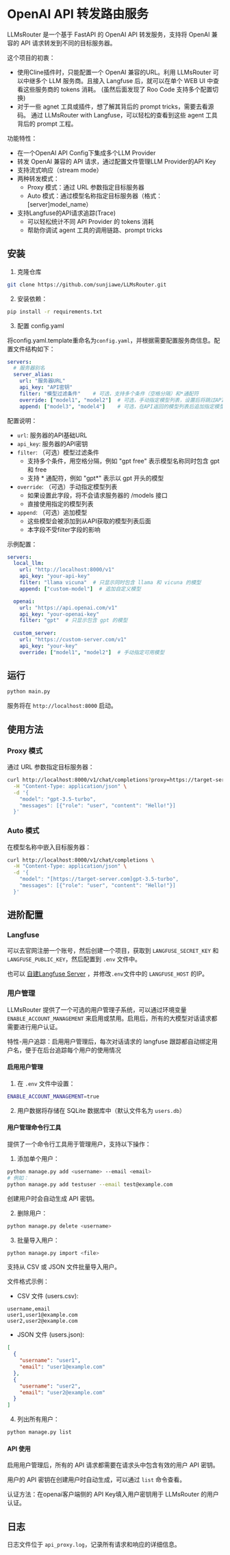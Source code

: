 # OpenAI API 转发路由服务

LLMsRouter 是一个基于 FastAPI 的 OpenAI API 转发服务，支持将 OpenAI 兼容的 API 请求转发到不同的目标服务器。

这个项目的初衷：
- 使用Cline插件时，只能配置一个 OpenAI 兼容的URL。利用 LLMsRouter 可以中继多个 LLM 服务商。且接入 Langfuse 后，就可以在单个 WEB UI 中查看这些服务商的 tokens 消耗。 (虽然后面发现了 Roo Code 支持多个配置切换)
- 对于一些 agnet 工具或插件，想了解其背后的 prompt tricks，需要去看源码。 通过 LLMsRouter with Langfuse，可以轻松的查看到这些 agent 工具背后的 prompt 工程。


功能特性：
- 在一个OpenAI API Config下集成多个LLM Provider
- 转发 OpenAI 兼容的 API 请求，通过配置文件管理LLM Provider的API Key
- 支持流式响应（stream mode）
- 两种转发模式：
  - Proxy 模式：通过 URL 参数指定目标服务器
  - Auto 模式：通过模型名称指定目标服务器（格式：[server]model_name）
- 支持Langfuse的API请求追踪(Trace)
  - 可以轻松统计不同 API Provider 的 tokens 消耗
  - 帮助你调试 agent 工具的调用链路、prompt tricks

## 安装

1. 克隆仓库
```bash
git clone https://github.com/sunjiawe/LLMsRouter.git
```

2. 安装依赖：
```bash
pip install -r requirements.txt
```

3. 配置 config.yaml

将config.yaml.template重命名为`config.yaml`，并根据需要配置服务商信息。配置文件结构如下：

```yaml
servers:
  # 服务器别名
  server_alias:
    url: "服务器URL"
    api_key: "API密钥"
    filter: "模型过滤条件"    # 可选，支持多个条件（空格分隔）和*通配符
    override: ["model1", "model2"]  # 可选，手动指定模型列表，设置后将跳过API请求
    append: ["model3", "model4"]    # 可选，在API返回的模型列表后追加指定模型

```

配置说明：
- `url`: 服务器的API基础URL
- `api_key`: 服务器的API密钥
- `filter`: （可选）模型过滤条件
  - 支持多个条件，用空格分隔，例如 "gpt free" 表示模型名称同时包含 gpt 和 free
  - 支持 * 通配符，例如 "gpt*" 表示以 gpt 开头的模型
- `override`: （可选）手动指定模型列表
  - 如果设置此字段，将不会请求服务器的 /models 接口
  - 直接使用指定的模型列表
- `append`: （可选）追加模型
  - 这些模型会被添加到从API获取的模型列表后面
  - 本字段不受filter字段的影响

示例配置：
```yaml
servers:
  local_llm:
    url: "http://localhost:8000/v1"
    api_key: "your-api-key"
    filter: "llama vicuna"  # 只显示同时包含 llama 和 vicuna 的模型
    append: ["custom-model"]  # 追加自定义模型

  openai:
    url: "https://api.openai.com/v1"
    api_key: "your-openai-key"
    filter: "gpt"  # 只显示包含 gpt 的模型
    
  custom_server:
    url: "https://custom-server.com/v1"
    api_key: "your-key"
    override: ["model1", "model2"]  # 手动指定可用模型
```

## 运行

```bash
python main.py
```

服务将在 `http://localhost:8000` 启动。

## 使用方法

### Proxy 模式

通过 URL 参数指定目标服务器：

```bash
curl http://localhost:8000/v1/chat/completions?proxy=https://target-server.com \
  -H "Content-Type: application/json" \
  -d '{
    "model": "gpt-3.5-turbo",
    "messages": [{"role": "user", "content": "Hello!"}]
  }'
```

### Auto 模式

在模型名称中嵌入目标服务器：

```bash
curl http://localhost:8000/v1/chat/completions \
  -H "Content-Type: application/json" \
  -d '{
    "model": "[https://target-server.com]gpt-3.5-turbo",
    "messages": [{"role": "user", "content": "Hello!"}]
  }'
```

## 进阶配置

### Langfuse

可以去官网注册一个账号，然后创建一个项目，获取到 `LANGFUSE_SECRET_KEY` 和 `LANGFUSE_PUBLIC_KEY`，然后配置到 `.env` 文件中。

也可以 [自建Langfuse Server](https://langfuse.com/self-hosting) ，并修改`.env`文件中的 `LANGFUSE_HOST` 的IP。

### 用户管理

LLMsRouter 提供了一个可选的用户管理子系统，可以通过环境变量 `ENABLE_ACCOUNT_MANAGEMENT` 来启用或禁用。启用后，所有的大模型对话请求都需要进行用户认证。

特性-用户追踪：启用用户管理后，每次对话请求的 langfuse 跟踪都自动绑定用户名，便于在后台追踪每个用户的使用情况

#### 启用用户管理

1. 在 `.env` 文件中设置：
```bash
ENABLE_ACCOUNT_MANAGEMENT=true
```

2. 用户数据将存储在 SQLite 数据库中（默认文件名为 `users.db`）

#### 用户管理命令行工具

提供了一个命令行工具用于管理用户，支持以下操作：

1. 添加单个用户：
```bash
python manage.py add <username> --email <email>
# 例如：
python manage.py add testuser --email test@example.com
```
创建用户时会自动生成 API 密钥。

2. 删除用户：
```bash
python manage.py delete <username>
```

3. 批量导入用户：
```bash
python manage.py import <file>
```
支持从 CSV 或 JSON 文件批量导入用户。

文件格式示例：
- CSV 文件 (users.csv):
```csv
username,email
user1,user1@example.com
user2,user2@example.com
```

- JSON 文件 (users.json):
```json
[
  {
    "username": "user1",
    "email": "user1@example.com"
  },
  {
    "username": "user2",
    "email": "user2@example.com"
  }
]
```

4. 列出所有用户：
```bash
python manage.py list
```

#### API 使用

启用用户管理后，所有的 API 请求都需要在请求头中包含有效的用户 API 密钥。

用户的 API 密钥在创建用户时自动生成，可以通过 `list` 命令查看。

认证方法：在openai客户端侧的 API Key填入用户密钥用于 LLMsRouter 的用户认证。


## 日志

日志文件位于 `api_proxy.log`，记录所有请求和响应的详细信息。 
